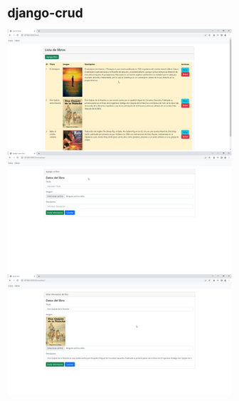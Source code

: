 # django-crud

![](screenshots/pagina-libros.png)
![](screenshots/pagina-libros-agregar.png)
![](screenshots/pagina-libros-editar.png)